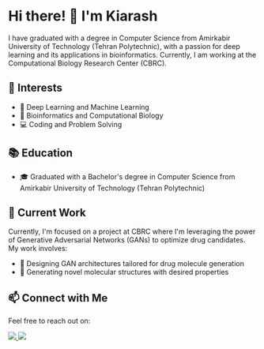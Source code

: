 # Hi there! 👋 I'm Kiarash

I have graduated with a degree in Computer Science from Amirkabir University of Technology (Tehran Polytechnic), with a passion for deep learning and its applications in bioinformatics. Currently, I am working at the Computational Biology Research Center (CBRC).

## 🌱 Interests

- 🧠 Deep Learning and Machine Learning
- 🧬 Bioinformatics and Computational Biology
- 💻 Coding and Problem Solving

## 📚 Education

- 🎓 Graduated with a Bachelor's degree in Computer Science from Amirkabir University of Technology (Tehran Polytechnic)

## 💼 Current Work

Currently, I'm focused on a project at CBRC where I'm leveraging the power of Generative Adversarial Networks (GANs) to optimize drug candidates. My work involves:

- 🧪 Designing GAN architectures tailored for drug molecule generation
- 🧬 Generating novel molecular structures with desired properties
  
## 📫 Connect with Me

Feel free to reach out on:

<div display="flex">
    <a href="https://www.linkedin.com/in/kiarash-mokhtari-17a4371a4/">
      <img src="https://img.shields.io/badge/LinkedIn-Profile-blue?style=flat-square&logo=linkedin">
    </a>
    <a href="mailto:mokhtarikiarash@gmail.com">
      <img src="https://img.shields.io/badge/Gmail-Email-red?style=flat-square&logo=gmail">
    </a>
</div>
<br/>
